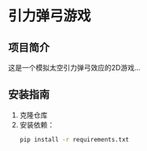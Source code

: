 # 引力弹弓游戏

## 项目简介
这是一个模拟太空引力弹弓效应的2D游戏...

## 安装指南
1. 克隆仓库
2. 安装依赖：
   ```bash
   pip install -r requirements.txt